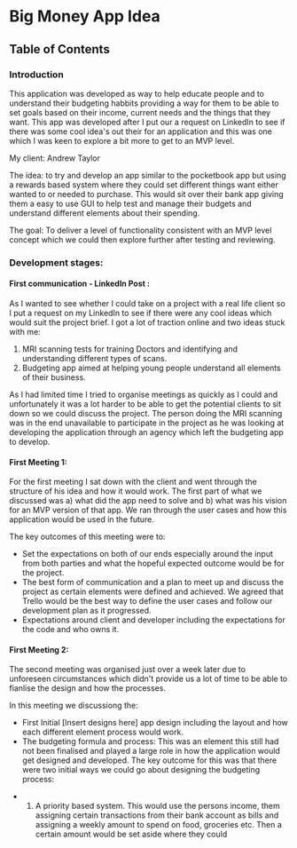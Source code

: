 # Big Money App Idea

## Table of Contents

### Introduction

This application was developed as way to help educate people and to understand their budgeting habbits providing a way for them to be able to set goals based on their income, current needs and the things that they want. This app was developed after I put our a request on LinkedIn to see if there was some cool idea's out their for an application and this was one which I was keen to explore a bit more to get to an MVP level. 

My client: Andrew Taylor

The idea: to try and develop an app similar to the pocketbook app but using a rewards based system where they could set different things want either wanted to or needed to purchase. This would sit over their bank app giving them a easy to use  GUI to help test and manage their budgets and understand different elements about their spending. 

The goal: To deliver a level of functionality consistent with an MVP level concept which we could then explore further after testing and reviewing.

### Development stages:

#### First communication - LinkedIn Post :

As I wanted to see whether I could take on a project with a real life client so I put a request on my LinkedIn to see if there were any cool ideas which would suit the project brief. I got a lot of traction online and two ideas stuck with me:

1. MRI scanning tests for training Doctors and identifying and understanding different types of scans.
2. Budgeting app aimed at helping young people understand all elements of their business.

As I had limited time I tried to organise meetings as quickly as I could and unfortunately it was a lot harder to be able to get the potential clients to sit down so we could discuss the project. The person doing the MRI scanning was in the end unavailable to participate in the project as he was looking at developing the application through an agency which left the budgeting app to develop.


#### First Meeting 1:

For the first meeting I sat down with the client and went through the structure of his idea and how it would work. The first part of what we discussed was a) what did the app need to solve and b) what was his vision for an MVP version of that app. We ran through the user cases and how this application would be used in the future. 

The key outcomes of this meeting were to:

- Set the expectations on both of our ends especially around the input from both parties and what the hopeful expected outcome would be for the project.
- The best form of communication and a plan to meet up and discuss the project as certain elements were defined and achieved. We agreed that Trello would be the best way to define the user cases and follow our development plan as it progressed. 
- Expectations around client and developer including the expectations for the code and who owns it.

#### First Meeting 2:

The second meeting was organised just over a week later due to unforeseen circumstances which didn't provide us a lot of time to be able to fianlise the design and how the processes.

In this meeting we discussiong the:

- First Initial [Insert designs here] app design including the layout and how each different element process would work. 
- The budgeting formula and process: This was an element this still had not been finalised and played a large role in how the application would get designed and developed. The key outcome for this was that there were two initial ways we could go about designing the budgeting process:
 * 1. A priority based system. This would use the persons income, them assigning certain transactions from their bank account as bills and assigning a weekly amount to spend on food, groceries etc. Then a certain amount would be set aside where they could 
